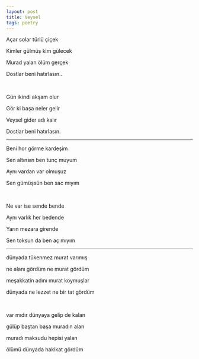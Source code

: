 ```yaml
---
layout: post
title: Veysel 
tags: poetry
--- 
```



Açar solar türlü çiçek 

Kimler gülmüş kim gülecek 

Murad yalan ölüm gerçek 

Dostlar beni hatırlasın..

<br>

Gün ikindi akşam olur 

Gör ki başa neler gelir 

Veysel gider adı kalır 

Dostlar beni hatırlasın.

---

Beni hor görme kardeşim

Sen altınsın ben tunç muyum

Aynı vardan var olmuşuz

Sen gümüşsün ben sac mıyım

<br>

Ne var ise sende bende

Aynı varlık her bedende

Yarın mezara girende

Sen toksun da ben aç mıyım


---

dünyada tükenmez murat varımış

ne alanı gördüm ne murat gördüm

meşakkatin adını murat koymuşlar

dünyada ne lezzet ne bir tat gördüm

<br>

var mıdır dünyaya gelip de kalan

gülüp baştan başa muradın alan

muradı maksudu hepisi yalan

ölümü dünyada hakikat gördüm